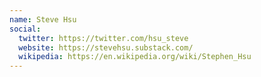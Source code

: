 ```yaml
---
name: Steve Hsu
social:
  twitter: https://twitter.com/hsu_steve
  website: https://stevehsu.substack.com/
  wikipedia: https://en.wikipedia.org/wiki/Stephen_Hsu
---
```

